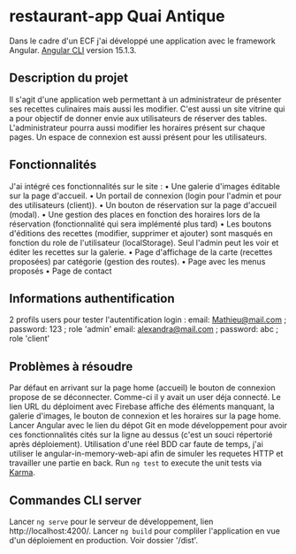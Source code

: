 # restaurant-app Quai Antique

Dans le cadre d'un ECF j'ai développé une application avec le framework Angular.
[Angular CLI](https://github.com/angular/angular-cli) version 15.1.3.

## Description du projet
Il s'agit d'une application web permettant à un administrateur de présenter ses recettes culinaires
mais aussi les modifier. C'est aussi un site vitrine qui a pour objectif de donner envie aux utilisateurs de réserver des tables.
L'administrateur pourra aussi modifier les horaires présent sur chaque pages.
Un espace de connexion est aussi présent pour les utilisateurs.

## Fonctionnalités
J'ai intégré ces fonctionnalités sur le site :
• Une galerie d'images éditable sur la page d'accueil.
• Un portail de connexion (login pour l'admin et pour des utilisateurs (client)).
• Un bouton de réservation sur la page d'accueil (modal).
• Une gestion des places en fonction des horaires lors de la réservation (fonctionnalité qui sera implémenté plus tard)
• Les boutons d'éditions des recettes (modifier, supprimer et ajouter) sont masqués en fonction du role de l'utilisateur (localStorage).
  Seul l'admin peut les voir et éditer les recettes sur la galerie.
• Page d'affichage de la carte (recettes proposées) par catégorie (gestion des routes).
• Page avec les menus proposés
• Page de contact

## Informations authentification
2 profils users pour tester l'autentification login :
email: Mathieu@mail.com ; password: 123 ; role 'admin'
email: alexandra@mail.com ; password: abc ; role 'client'

## Problèmes à résoudre
Par défaut en arrivant sur la page home (accueil) le bouton de connexion propose de se déconnecter.
Comme-ci il y avait un user déja connecté.
Le lien URL du déploiment avec Firebase affiche des éléments manquant, la galerie d'images, le bouton de connexion et les horaires sur la page home.
Lancer Angular avec le lien du dépot Git en mode développement pour avoir ces fonctionnalités cités sur la ligne au dessus 
(c'est un souci répertorié après déploiement).
Utilisation d'une réel BDD car faute de temps, j'ai utiliser le angular-in-memory-web-api afin de simuler les requetes HTTP et travailler une partie en back.
Run `ng test` to execute the unit tests via [Karma](https://karma-runner.github.io).

## Commandes CLI server
Lancer `ng serve` pour le serveur de développement, lien http://localhost:4200/.
Lancer `ng build` pour compliler l'application en vue d'un déploiement en production.
Voir dossier '/dist'.

